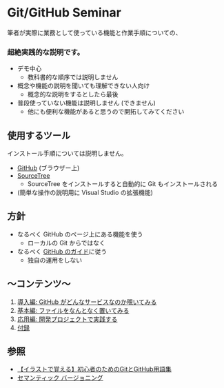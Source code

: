 # Git/GitHub Seminar
筆者が実際に業務として使っている機能と作業手順についての、

### 超絶実践的な説明です。

- デモ中心
  - 教科書的な順序では説明しません
- 概念や機能の説明を聞いても理解できない人向け
  - 概念的な説明をするとしたら最後
- 普段使っていない機能は説明しません (できません)
  - 他にも便利な機能があると思うので開拓してみてください

## 使用するツール
インストール手順については説明しません。
- [GitHub](https://github.com/) (ブラウザー上)
- [SourceTree](https://www.sourcetreeapp.com/)
  - SourceTree をインストールすると自動的に Git もインストールされる
- (簡単な操作の説明用に Visual Studio の拡張機能)

## 方針
- なるべく GitHub のページ上にある機能を使う
  - ローカルの Git からではなく
- なるべく [GitHub のガイド](https://guides.github.com/activities/hello-world/)に従う
  - 独自の運用をしない

## ～コンテンツ～
1. [導入編: GitHub がどんなサービスなのか覗いてみる](GitHub-Tour.md)
1. [基本編: ファイルをなんとなく置いてみる](Steps-1.md)
1. [応用編: 開発プロジェクトで実践する](Steps-2.md)
1. [付録](Appendix.md)

## 参照
- [【イラストで覚える】初心者のためのGitとGitHub用語集](https://zukulog098r.com/git/)
- [セマンティック バージョニング](https://semver.org/lang/ja/)
